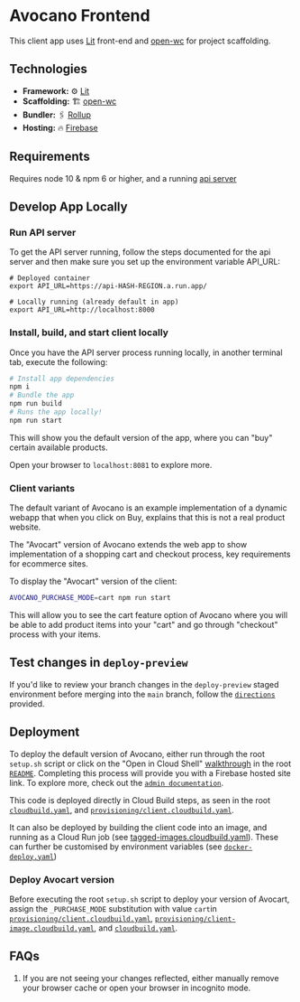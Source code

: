 # Avocano Frontend

This client app uses [Lit](https://lit.dev/) front-end and [open-wc](https://open-wc.org/) for project scaffolding.

## Technologies

- **Framework:** ⚙️ [Lit](https://lit.dev/)
- **Scaffolding:** 🏗️ [open-wc](https://open-wc.org/)
- **Bundler:** 🖇️ [Rollup](https://rollupjs.org/)
- **Hosting:** 🔥 [Firebase](https://firebase.google.com/)

## Requirements

Requires node 10 & npm 6 or higher, and a running [api server](../server/README.md#local-dev)

## Develop App Locally

### Run API server

To get the API server running, follow the steps documented for the api server and then make sure you set up the environment variable API_URL:

```
# Deployed container
export API_URL=https://api-HASH-REGION.a.run.app/

# Locally running (already default in app)
export API_URL=http://localhost:8000
```

### Install, build, and start client locally

Once you have the API server process running locally, in another terminal tab, execute the following:

```bash
# Install app dependencies
npm i
# Bundle the app
npm run build
# Runs the app locally!
npm run start
```

This will show you the default version of the app, where you can "buy" certain
available products.

Open your browser to `localhost:8081` to explore more.

### Client variants

The default variant of Avocano is an example implementation of a dynamic webapp that when you 
click on Buy, explains that this is not a real product website.

The "Avocart" version of Avocano extends the web app to show implementation of a shopping cart
and checkout process, key requirements for ecommerce sites.

To display the "Avocart" version of the client:

```bash
AVOCANO_PURCHASE_MODE=cart npm run start
```

This will allow you to see the cart feature option of Avocano where you will be able to add 
product items into your "cart" and go through "checkout" process with your items.


## Test changes in `deploy-preview`

If you'd like to review your branch changes in the `deploy-preview` staged environment before merging into the `main` branch, 
follow the [`directions`](../docs/admin/testing-changes.md) provided.

## Deployment

To deploy the default version of Avocano, either run through the root `setup.sh` script or click on the "Open in Cloud Shell" [walkthrough](../README.walkthrough.md) in the root [`README`](../README.md).
Completing this process will provide you with a Firebase hosted site link. To explore more, check out the [`admin documentation`](../docs/admin).

This code is deployed directly in Cloud Build steps, as seen in the root [`cloudbuild.yaml`](/cloudbuild.yaml), and [`provisioning/client.cloudbuild.yaml`](/provisioning/client.cloudbuild.yaml).

It can also be deployed by building the client code into an image, and running as a Cloud Run job (see [tagged-images.cloudbuild.yaml](/provisioning/tagged-images.cloudbuild.yaml)). These can further be customised by environment variables (see [`docker-deploy.yaml`](docker-deploy.sh))

### Deploy Avocart version

Before executing the root `setup.sh` script to deploy your version of Avocart, assign the `_PURCHASE_MODE` substitution with value `cart`in [`provisioning/client.cloudbuild.yaml`](/provisioning/client.cloudbuild.yaml), [`provisioning/client-image.cloudbuild.yaml`](/provisioning/client-image.cloudbuild.yaml), and [`cloudbuild.yaml`](../cloudbuild.yaml).

 ## FAQs

 1. If you are not seeing your changes reflected, either manually remove your browser cache or open your browser in incognito mode.
